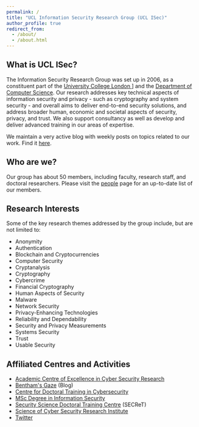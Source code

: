 ```yaml
---
permalink: /
title: "UCL Information Security Research Group (UCL ISec)"
author_profile: true
redirect_from: 
  - /about/
  - /about.html
---
```


## What is UCL ISec?

The Information Security Research Group was set up in 2006, as a constituent part of the [University College London
](https://www.ucl.ac.uk)] and the [Department of Computer Science](https://www.ucl.ac.uk/computer-science/). Our research addresses key technical aspects of information security and privacy - such as cryptography and system security - and overall aims to deliver end-to-end security solutions, and address broader human, economic and societal aspects of security, privacy, and trust. We also support consultancy as well as develop and deliver advanced training in our areas of expertise. 

We maintain a very active blog with weekly posts on topics related to our work. Find it [here](https://www.benthamsgaze.org/).

## Who are we?
Our group has about 50 members, including faculty, research staff, and doctoral researchers. Please visit the [people](/people) page for an up-to-date list of our members.

## Research Interests
Some of the key research themes addressed by the group include, but are not limited to:

- Anonymity
- Authentication
- Blockchain and Cryptocurrencies
- Computer Security
- Cryptanalysis
- Cryptography
- Cybercrime
- Financial Cryptography
- Human Aspects of Security
- Malware
- Network Security
- Privacy-Enhancing Technologies
- Reliability and Dependability
- Security and Privacy Measurements
- Systems Security
- Trust
- Usable Security


## Affiliated Centres and Activities

- [Academic Centre of Excellence in Cyber Security Research](https://www.ucl.ac.uk/cybersecurity-centre-of-excellence/)
- [Bentham's Gaze](https://benthamsgaze.org/) (Blog)
- [Centre for Doctoral Training in Cybersecurity](https://www.ucl.ac.uk/cybersecurity-cdt/)
- [MSc Degree in Information Security](https://www.ucl.ac.uk/computer-science/study/postgraduate-taught/information-security-msc)
- [Security Science Doctoral Training Centre](http://www.ucl.ac.uk/secret/homepage) (SECReT)
- [Science of Cyber Security Research Institute](http://www.ucl.ac.uk/cybersecurity/)
- [Twitter](https://twitter.com/uclisec)